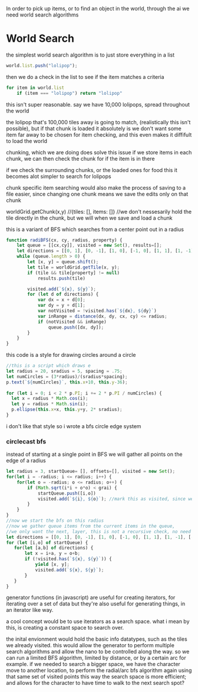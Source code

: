 In order to pick up items, or to find an object in the world, through the ai we need world search algorithms

# World Search

the simplest world search algorithm is to just store everything in a list
```javascript
world.list.push("lolipop");
```
then we do a check in the list to see if the item matches a criteria
```javascript
for item in world.list
    if (item === "lolipop") return "lolipop"
```

this isn't super reasonable. say we have 10,000 lolipops, spread throughout the world

the lolipop that's 100,000 tiles away is going to match, (realistically this isn't possible), but if that chunk is loaded it absolutely is
we don't want some item far away to be chosen for item checking, and this even makes it diffifult to load the world


chunking, which we are doing does solve this issue
if we store items in each chunk, we can then check the chunk for if the item is in there

if we check the surrounding chunks, or the loaded ones for food this it becomes alot simpler to search for lolipops


chunk specific item searching would also make the process of saving to a file easier, since changing one chunk means we save the edits only on that chunk

worldGrid.getChunk(x,y) //{tiles: [], items: []} //we don't nessesarily hold the tile directly in the chunk, but we will when we save and load a chunk

this is a variant of BFS which searches from a center point out in a radius
```javascript
function radiBFS(cx, cy, radius, property) {
    let queue = [[cx,cy]], visited = new Set(), results=[];
    let directions = [[0, 1], [0, -1], [1, 0], [-1, 0], [1, 1], [1, -1], [-1, 1], [-1, -1]];
    while (queue.length > 0) {
        let [x, y] = queue.shift();
        let tile = worldGrid.getTile(x, y);
        if (tile && tile[property] != null) 
            results.push(tile)

        visited.add(`${x}, ${y}`);
        for (let d of directions) {
            var dx = x + d[0];
            var dy = y + d[1];
            var notVisited = !visited.has(`${dx}, ${dy}`)
            var inRange = distance(dx, dy, cx, cy) <= radius;
            if (notVisited && inRange) 
                queue.push([dx, dy]);            
        }
    }
}
```
this code is a style for drawing circles around a circle
```javascript
//this is a script which draws e
let radius = 20, sradius = 5, spacing = .75;
let numCircles = (3*radius)/(sradius*spacing);
p.text(`${numCircles}`, this.x+10, this.y-36);
        
for (let i = 0; i < 2 * p.PI; i += 2 * p.PI / numCircles) {
  let x = radius * Math.cos(i);
  let y = radius * Math.sin(i);
  p.ellipse(this.x+x, this.y+y, 2* sradius);
}
```

i don't like that style
so i wrote a bfs circle edge system

### circlecast bfs

instead of starting at a single point in BFS
we will gather all points on the edge of a radius 
```javascript
let radius = 3, startQueue= [], offsets=[], visited = new Set();
for(let i = -radius; i <= radius; i++) {
    for(let o = -radius; o <= radius; o++) {
        if (Math.sqrt(i*i + o*o) < grai) {
            startQueue.push([i,o])
            visited.add(`${i}, ${o}`); //mark this as visited, since we only care about their neighbors and not themselves
        }
    }
}
//now we start the bfs on this radius
//now we gather queue items from the current items in the queue, 
//we only want the next, layer, this is not a recursive check, no need to while loop here
let directions = [[0, 1], [0, -1], [1, 0], [-1, 0], [1, 1], [1, -1], [-1, 1], [-1, -1]];
for (let [i,o] of startQueue) {
   for(let [a,b] of directions) {
       let x = i+a, y = o+b;
       if (!visited.has(`${x}, ${y}`)) {
           yield [x, y];
           visited.add(`${x}, ${y}`);
       }
   }
}
```

generator functions (in javascript) are useful for creating iterators, for iterating over a set of data
but they're also useful for generating things, in an iterator like way. 

a cool concept would be to use iterators as a search space. what i mean by this, is creating a constant space to search over.

the inital envionment would hold the basic info datatypes, such as the tiles we already visited.
this would allow the generator to perform multiple search algorithms and allow the nano to be controlled along the way.
so we can run a limited BFS algorithm, limited by distance, or by a certain arc for example. if we needed to search a bigger space, we have the character move to another location, to perform the radial/arc bfs algorithm again using that same set of visited points
this way the search space is more efficient; and allows for the character to have time to walk to the next search spot?